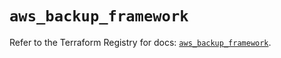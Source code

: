 # `aws_backup_framework`

Refer to the Terraform Registry for docs: [`aws_backup_framework`](https://registry.terraform.io/providers/hashicorp/aws/6.19.0/docs/resources/backup_framework).
